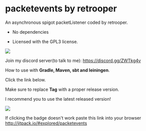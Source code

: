# packetevents by retrooper

An asynchronous spigot packetListener coded by retrooper.

* No dependencies

* Licensed with the GPL3 license.

[![](https://img.shields.io/badge/License-GPLv3-blue.svg)](https://www.gnu.org/licenses/gpl-3.0)

Join my discord server(to talk to me): https://discord.gg/ZWTkg4v

How to use with **Gradle, Maven, sbt and leiningen**.

Click the link below.

Make sure to replace **Tag** with a proper release version.

I recommend you to use the latest released version!


[![](http://jitpack.io/v/explored/packetevents.svg)](http://jitpack.io/#explored/packetevents)

If clicking the badge doesn't work paste this link into your browser http://jitpack.io/#explored/packetevents
